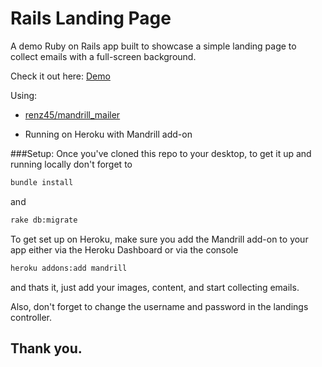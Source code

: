 # Rails Landing Page

A demo Ruby on Rails app built to showcase a simple landing page to collect emails with a full-screen background.

Check it out here: [Demo](http://rails-landing-pg.herokuapp.com)

Using:
- [renz45/mandrill_mailer](https://github.com/renz45/mandrill_mailer)

- Running on Heroku with Mandrill add-on

###Setup:
Once you've cloned this repo to your desktop, to get it up and running locally don't forget to
```sh
bundle install
``` 
and
```sh
rake db:migrate
``` 
To get set up on Heroku, make sure you add the Mandrill add-on to your app either via the Heroku Dashboard or via the console
```sh
heroku addons:add mandrill
``` 
and thats it, just add your images, content, and start collecting emails.

Also, don't forget to change the username and password in the landings controller.

## Thank you.
